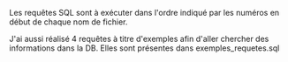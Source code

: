 Les requêtes SQL sont à exécuter dans l'ordre indiqué par les numéros en début de chaque nom de fichier.

J'ai aussi réalisé 4 requêtes à titre d'exemples afin d'aller chercher des informations dans la DB. Elles sont présentes dans exemples_requetes.sql